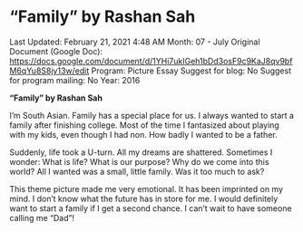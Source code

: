 # “Family” by Rashan Sah

Last Updated: February 21, 2021 4:48 AM
Month: 07 - July
Original Document (Google Doc): https://docs.google.com/document/d/1YHi7ukIGeh1bDd3osF9c9KaJ8qv9bfM6qYu8S8jy13w/edit
Program: Picture Essay
Suggest for blog: No
Suggest for program mailing: No
Year: 2016

**“Family” by Rashan Sah**

I’m South Asian. Family has a special place for us. I always wanted to start a family after finishing college. Most of the time I fantasized about playing with my kids, even though I had non. How badly I wanted to be a father.

Suddenly, life took a U-turn. All my dreams are shattered. Sometimes I wonder: What is life? What is our purpose? Why do we come into this world? All I wanted was a small, little family. Was it too much to ask?

This theme picture made me very emotional. It has been imprinted on my mind. I don’t know what the future has in store for me. I would definitely want to start a family if I get a second chance. I can’t wait to have someone calling me “Dad”!
